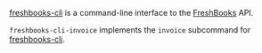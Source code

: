 [freshbooks-cli](https://github.com/logankoester/freshbooks-cli) is a
command-line interface to the [FreshBooks](http://freshbooks.com/) API.

`freshbooks-cli-invoice` implements the `invoice` subcommand for
[freshbooks-cli](https://github.com/logankoester/freshbooks-cli).
